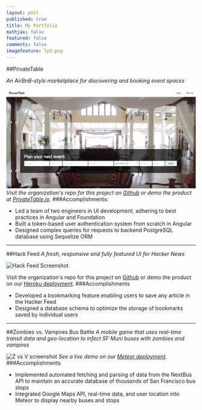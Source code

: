 ```yaml
---
layout: post
published: true
title: My Portfolio
mathjax: false
featured: false
comments: false
imagefeature: lp3.png
---
```



##PrivateTable

_An AirBnB-style marketplace for discovering and booking event spaces_

![Private Table Home Page](https://github.com/Bedroom-and-Fruit/Private-Table/raw/master/repo_assets/pthomepage.png)
_Visit the organization's repo for this project on [Github](https://github.com/Bedroom-and-Fruit/Private-Table) or demo the product at [PrivateTable.io](http://www.privatetable.io)._
###Accomplishments:
- Led a team of two engineers in UI development, adhering to best practices in Angular and Foundation
- Built a token-based user authentication system from scratch in Angular
- Designed complex queries for requests to backend PostgreSQL database using Sequelize ORM

-----
##Hack Feed
_A fresh, responsive and fully featured UI for Hacker News_ 

![Hack Feed Screenshot](https://github.com/lepond/Goose-Windmill/raw/master/readme_assets/hfscreenshot.png)

Visit the organization's repo for this project on [Github](https://github.com/Blood-and-Breakfast/Goose-Windmill) or demo the product on our [Heroku deployment](http://hackerfeed.herokuapp.com/#/).
###Accomplishments
- Developed a bookmarking feature enabling users to save any article in the Hacker Feed
- Designed a database schema to optimize the storage of bookmarks saved by individual users
-----
##Zombies vs. Vampires Bus Battle
_A mobile game that uses real-time transit data and geo-location to infect SF Muni buses with zombies and vampires_

![Z vs V screenshot](https://github.com/lepond/Blood-and-Breakfast/raw/master/readme_assets/zvsvgame.png)
_See a live demo on our [Meteor deployment](http://zvsv.meteor.com/)._
###Accomplishments
- Implemented automated fetching and parsing of data from the NextBus API to maintain an accurate database of thousands of San Francisco bus stops
- Integrated Google Maps API, real-time data, and user location into Meteor to display nearby buses and stops
